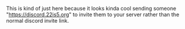 This is kind of just here because it looks kinda cool sending someone "https://discord.22is5.org" to invite them to your server rather than the normal discord invite link.

